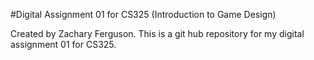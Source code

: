 #Digital Assignment 01 for CS325 (Introduction to Game Design)

Created by Zachary Ferguson.
This is a git hub repository for my digital assignment 01 for CS325. 